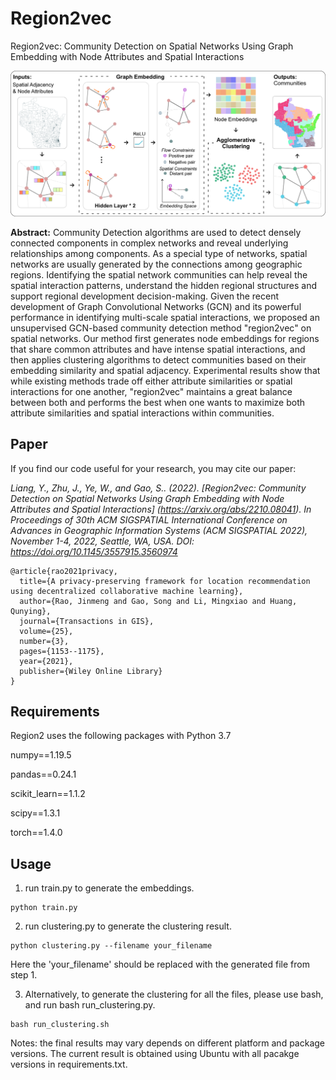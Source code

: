 # Region2vec

Region2vec: Community Detection on Spatial Networks Using Graph Embedding with Node Attributes and Spatial Interactions

![Region2vec](https://github.com/GeoDS/Region2vec/blob/master/Region2Vec_Workflow.jpg)

**Abstract:** 
Community Detection algorithms are used to detect densely connected components in complex networks and reveal underlying relationships among components. As a special type of networks, spatial networks are usually generated by the connections among geographic regions. Identifying the spatial network communities can help reveal the spatial interaction patterns, understand the hidden regional structures and support regional development decision-making. Given the recent development of Graph Convolutional Networks (GCN) and its powerful performance in identifying multi-scale spatial interactions, we proposed an unsupervised GCN-based community detection method "region2vec" on spatial networks. Our method first generates node embeddings for regions that share common attributes and have intense spatial interactions, and then applies clustering algorithms to detect communities based on their embedding similarity and spatial adjacency. Experimental results show that while existing methods trade off either attribute similarities or spatial interactions for one another, "region2vec" maintains a great balance between both and performs the best when one wants to maximize both attribute similarities and spatial interactions within communities.


## Paper

If you find our code useful for your research, you may cite our paper:

*Liang, Y., Zhu, J., Ye, W., and Gao, S.\. (2022).  [Region2vec: Community Detection on Spatial Networks Using Graph Embedding with Node Attributes and Spatial Interactions] (https://arxiv.org/abs/2210.08041). In Proceedings of 30th ACM SIGSPATIAL International Conference on Advances in Geographic Information Systems
(ACM SIGSPATIAL 2022), November 1-4, 2022, Seattle, WA, USA. DOI: https://doi.org/10.1145/3557915.3560974* 


```
@article{rao2021privacy,
  title={A privacy-preserving framework for location recommendation using decentralized collaborative machine learning},
  author={Rao, Jinmeng and Gao, Song and Li, Mingxiao and Huang, Qunying},
  journal={Transactions in GIS},
  volume={25},
  number={3},
  pages={1153--1175},
  year={2021},
  publisher={Wiley Online Library}
}
```

## Requirements

Region2 uses the following packages with Python 3.7

numpy==1.19.5

pandas==0.24.1

scikit_learn==1.1.2

scipy==1.3.1

torch==1.4.0



## Usage

1. run train.py to generate the embeddings.
```
python train.py
```
2. run clustering.py to generate the clustering result. 

```
python clustering.py --filename your_filename
```
Here the 'your_filename' should be replaced with the generated file from step 1.

3. Alternatively, to generate the clustering for all the files, please use bash, and run bash run_clustering.py.

```
bash run_clustering.sh 
```
Notes: the final results may vary depends on different platform and package versions.
The current result is obtained using Ubuntu with all pacakge versions in requirements.txt. 

